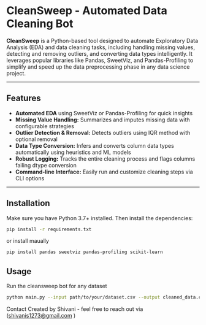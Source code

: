 # CleanSweep - Automated Data Cleaning Bot

**CleanSweep** is a Python-based tool designed to automate Exploratory Data Analysis (EDA) and data cleaning tasks, including handling missing values, detecting and removing outliers, and converting data types intelligently. It leverages popular libraries like Pandas, SweetViz, and Pandas-Profiling to simplify and speed up the data preprocessing phase in any data science project.

---

## Features

- **Automated EDA** using SweetViz or Pandas-Profiling for quick insights  
- **Missing Value Handling:** Summarizes and imputes missing data with configurable strategies  
- **Outlier Detection & Removal:** Detects outliers using IQR method with optional removal  
- **Data Type Conversion:** Infers and converts column data types automatically using heuristics and ML models  
- **Robust Logging:** Tracks the entire cleaning process and flags columns failing dtype conversion  
- **Command-line Interface:** Easily run and customize cleaning steps via CLI options  

---

## Installation

Make sure you have Python 3.7+ installed. Then install the dependencies:

```bash
pip install -r requirements.txt
```

or install maually
```bash
pip install pandas sweetviz pandas-profiling scikit-learn
```

## Usage
Run the cleansweep bot for any dataset
```bash
python main.py --input path/to/your/dataset.csv --output cleaned_data.csv --handle-missing --handle-outliers --handle-dtypes
```



Contact
Created by Shivani - feel free to reach out via (shivanis1273@gmail.com )

